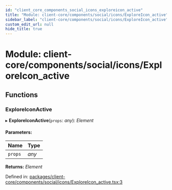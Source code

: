 ```yaml
---
id: "client_core_components_social_icons_exploreicon_active"
title: "Module: client-core/components/social/icons/ExploreIcon_active"
sidebar_label: "client-core/components/social/icons/ExploreIcon_active"
custom_edit_url: null
hide_title: true
---
```


# Module: client-core/components/social/icons/ExploreIcon\_active

## Functions

### ExploreIconActive

▸ **ExploreIconActive**(`props`: *any*): *Element*

#### Parameters:

Name | Type |
:------ | :------ |
`props` | *any* |

**Returns:** *Element*

Defined in: [packages/client-core/components/social/icons/ExploreIcon_active.tsx:3](https://github.com/xr3ngine/xr3ngine/blob/9d253dc38/packages/client-core/components/social/icons/ExploreIcon_active.tsx#L3)
